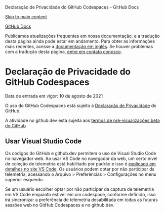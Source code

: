 Declaração de Privacidade do GitHub Codespaces - GitHub Docs

[Skip to main content](#main-content)

[](/pt)[GitHub Docs](/pt)

Publicamos atualizações frequentes em nossa documentação, e a tradução desta página ainda pode estar em andamento. Para obter as informações mais recentes, acesse a [documentação em inglês](/en). Se houver problemas com a tradução desta página, [entre em contato conosco](https://github.com/contact?form[subject]=translation%20issue%20on%20docs.github.com&form[comments]=).

Declaração de Privacidade do GitHub Codespaces
==========

Data de entrada em vigor: 10 de agosto de 2021

O uso do GitHub Codespaces está sujeito à [Declaração de Privacidade](/pt/github/site-policy/github-privacy-statement) do GitHub.

A atividade no github.dev está sujeita aos [termos de pré-visualizações beta do GitHub](/pt/github/site-policy/github-terms-of-service#j-beta-previews)

[](#)Usar Visual Studio Code
----------

Os códigos do GitHub e github.dev permitem o uso de Visual Studio Code no navegador web. Ao usar VS Code no navegador da web, um certo nível de coleção de telemetria está habilitado por padrão e isso é [explicado em detalhes no site VS Code](https://code.visualstudio.com/docs/getstarted/telemetry). Os usuários podem optar por não participar da telemetria, acessando o Arquivo \> Preferências \> Configurações no menu superior esquerdo.

Se um usuário escolher optar por não participar da captura de telemetria em VS Code enquanto estiver em um codespace, conforme definido, isso irá sincronizar a preferência de telemetria desabilitada em todas as futuras sessões web no GitHub Codespaces e no github.dev.

